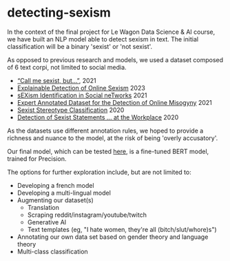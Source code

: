 # detecting-sexism

In the context of the final project for Le Wagon Data Science & AI course, we have built an NLP model able to detect sexism in text. 
The initial classification will be a binary 'sexist' or 'not sexist'. 

As opposed to previous research and models, we used a dataset composed of 6 text corpi, not limited to social media. 
* [“Call me sexist, but...”](https://github.com/gesiscss/theory-driven-sexism-detection), 2021
* [Explainable Detection of Online Sexism](https://github.com/rewire-online/edos/tree/main) 2023
* [sEXism Identification in Social neTworks](http://nlp.uned.es/exist2021/) 2021
* [Expert Annotated Dataset for the Detection of Online Misogyny](https://aclanthology.org/2021.eacl-main.114.pdf) 2021
* [Sexist Stereotype Classification](https://github.com/djinn-anthrope/Sexist_Stereotype_Classification/tree/master) 2020
* [Detection of Sexist Statements ... at the Workplace](https://github.com/dylangrosz/Automatic_Detection_of_Sexist_Statements_Commonly_Used_at_the_Workplace/tree/master) 2020

As the datasets use different annotation rules, we hoped to provide a richness and nuance to the model, at the risk of being 'overly accusatory'. 

Our final model, which can be tested [here](https://youre-not-sexist.streamlit.app/), is a fine-tuned BERT model, trained for Precision.

The options for further exploration include, but are not limited to:
* Developing a french model
* Developing a multi-lingual model
* Augmenting our dataset(s)
  * Translation
  * Scraping reddit/instagram/youtube/twitch
  * Generative AI
  * Text templates (eg, "I hate women, they're all (bitch/slut/whore)s")
* Annotating our own data set based on gender theory and language theory
* Multi-class classification 
